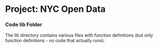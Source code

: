 # Project: NYC Open Data
### Code lib Folder

The lib directory contains various files with function definitions (but only function definitions - no code that actually runs).
